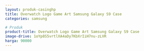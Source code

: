 ```yaml
---
layout: produk-casinghp
title: Overwatch Logo Game Art Samsung Galaxy S9 Case
categories: samsung

# Produk
product-title: Overwatch Logo Game Art Samsung Galaxy S9 Case
image-drive: 1oYp8S5vrtlXA4aDy7KbXrIiH7nu-zLVR
harga: 90000
---
```

